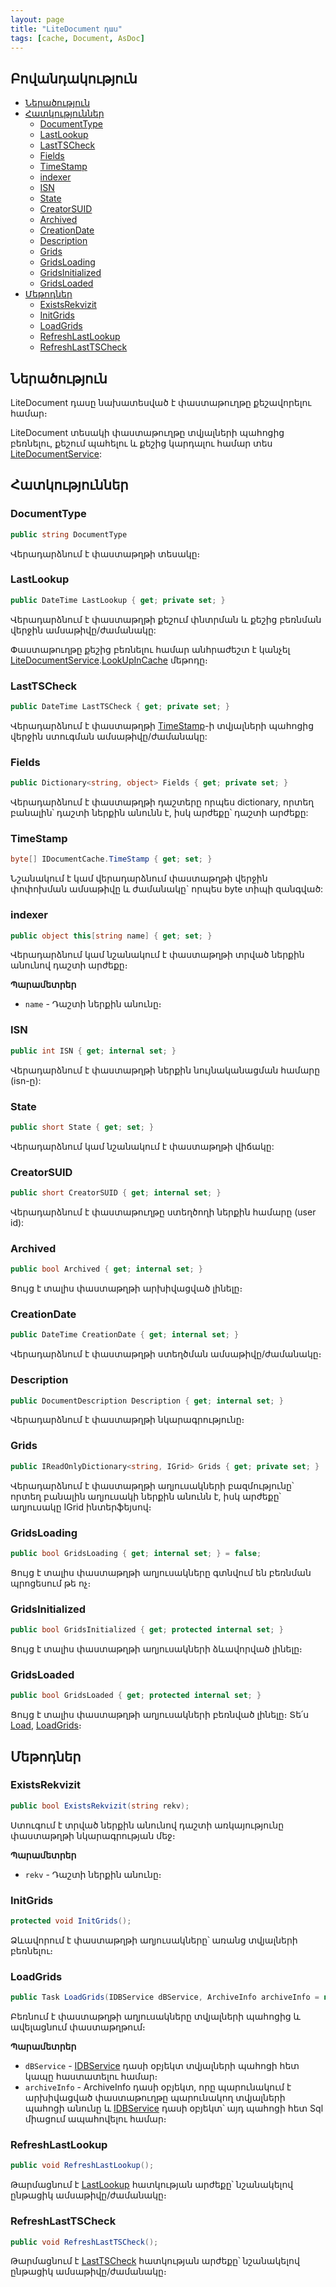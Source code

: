 ```yaml
---
layout: page
title: "LiteDocument դաս" 
tags: [cache, Document, AsDoc]
---
```


## Բովանդակություն

- [Ներածություն](#ներածություն)
- [Հատկություններ](#հատկություններ)
  - [DocumentType](#documenttype)
  - [LastLookup](#lastlookup)
  - [LastTSCheck](#lasttscheck)
  - [Fields](#fields)
  - [TimeStamp](#timestamp)
  - [indexer](#indexer)
  - [ISN](#isn)
  - [State](#state)
  - [CreatorSUID](#creatorsuid)
  - [Archived](#archived)
  - [CreationDate](#creationdate)
  - [Description](#description)
  - [Grids](#grids)
  - [GridsLoading](#gridsloading)
  - [GridsInitialized](#gridsinitialized)
  - [GridsLoaded](#gridsloaded)
- [Մեթոդներ](#մեթոդներ)
  - [ExistsRekvizit](#existsrekvizit)
  - [InitGrids](#initgrids)
  - [LoadGrids](#loadgrids)
  - [RefreshLastLookup](#refreshlastlookup)
  - [RefreshLastTSCheck](#refreshlasttscheck)

## Ներածություն

LiteDocument դասը նախատեսված է փաստաթուղթը քեշավորելու համար։

LiteDocument տեսակի փաստաթուղթը տվյալների պահոցից բեռնելու, քեշում պահելու և քեշից կարդալու համար տես [LiteDocumentService](../services/LiteDocumentService.md):

## Հատկություններ

### DocumentType

```c#
public string DocumentType
```

Վերադարձնում է փաստաթղթի տեսակը։

### LastLookup

```c#
public DateTime LastLookup { get; private set; }
```

Վերադարձնում է փաստաթղթի քեշում փնտրման և քեշից բեռնման վերջին ամսաթիվը/ժամանակը:

Փաստաթուղթը քեշից բեռնելու համար անհրաժեշտ է կանչել [LiteDocumentService](../services/LiteDocumentService.md).[LookUpInCache](../services/LiteDocumentService.md#lookupincache) մեթոդը։

### LastTSCheck

```c#
public DateTime LastTSCheck { get; private set; }
```

Վերադարձնում է փաստաթղթի [TimeStamp](#timestamp)-ի տվյալների պահոցից վերջին ստուգման ամսաթիվը/ժամանակը:

### Fields

```c#
public Dictionary<string, object> Fields { get; private set; }
```

Վերադարձնում է փաստաթղթի դաշտերը որպես dictionary, որտեղ բանալին՝ դաշտի ներքին անունն է, իսկ արժեքը՝ դաշտի արժեքը:

### TimeStamp

```c#
byte[] IDocumentCache.TimeStamp { get; set; }
```

Նշանակում է կամ վերադարձնում փաստաթղթի վերջին փոփոխման ամսաթիվը և ժամանակը` որպես byte տիպի զանգված:

### indexer

```c#
public object this[string name] { get; set; }
```

Վերադարձնում կամ նշանակում է փաստաթղթի տրված ներքին անունով դաշտի արժեքը։

**Պարամետրեր**

* `name` - Դաշտի ներքին անունը։

### ISN

```c#
public int ISN { get; internal set; }
```

Վերադարձնում է փաստաթղթի ներքին նույնականացման համարը (isn-ը):

### State

```c#
public short State { get; set; }
```

Վերադարձնում կամ նշանակում է փաստաթղթի վիճակը:

### CreatorSUID

```c#
public short CreatorSUID { get; internal set; }
```

Վերադարձնում է փաստաթուղթը ստեղծողի ներքին համարը (user id):

### Archived 

```c#
public bool Archived { get; internal set; }
```

Ցույց է տալիս փաստաթղթի արխիվացված լինելը։

### CreationDate 

```c#
public DateTime CreationDate { get; internal set; }
```

Վերադարձնում է փաստաթղթի ստեղծման ամսաթիվը/ժամանակը։

### Description 

```c#
public DocumentDescription Description { get; internal set; }
```

Վերադարձնում է փաստաթղթի նկարագրությունը։

### Grids

```c#
public IReadOnlyDictionary<string, IGrid> Grids { get; private set; }
```

Վերադարձնում է փաստաթղթի աղյուսակների բազմությունը՝ որտեղ բանալին աղյուսակի ներքին անունն է, իսկ արժեքը՝ աղյուսակը IGrid ինտերֆեյսով։

### GridsLoading 

```c#
public bool GridsLoading { get; internal set; } = false;
```

Ցույց է տալիս փաստաթղթի աղյուսակները գտնվում են բեռնման պրոցեսում թե ոչ։

### GridsInitialized

```c#
public bool GridsInitialized { get; protected internal set; }
```

Ցույց է տալիս փաստաթղթի աղյուսակների ձևավորված լինելը։ 

### GridsLoaded

```c#
public bool GridsLoaded { get; protected internal set; }
```

Ցույց է տալիս փաստաթղթի աղյուսակների բեռնված լինելը։ 
Տե՛ս [Load](../services/LiteDocumentService.md#load), [LoadGrids](../services/LiteDocumentService.md#loadgrids)։

## Մեթոդներ

### ExistsRekvizit

```c#
public bool ExistsRekvizit(string rekv);
```

Ստուգում է տրված ներքին անունով դաշտի առկայությունը փաստաթղթի նկարագրության մեջ։

**Պարամետրեր**

* `rekv` - Դաշտի ներքին անունը։

### InitGrids

```c#
protected void InitGrids();
```

Ձևավորում է փաստաթղթի աղյուսակները՝ առանց տվյալների բեռնելու։ 

### LoadGrids

```c#
public Task LoadGrids(IDBService dBService, ArchiveInfo archiveInfo = null)
```

Բեռնում է փաստաթղթի աղյուսակները տվյալների պահոցից և ավելացնում փաստաթղթում։

**Պարամետրեր**

* `dBService` - [IDBService](../services/IDBService.md) դասի օբյեկտ տվյալների պահոցի հետ կապը հաստատելու համար։
* `archiveInfo` - ArchiveInfo դասի օբյեկտ, որը պարունակում է արխիվացված փաստաթուղթը պարունակող տվյալների պահոցի անունը և [IDBService](../services/IDBService.md) դասի օբյեկտ՝ այդ պահոցի հետ Sql միացում ապահովելու համար։

### RefreshLastLookup

```c#
public void RefreshLastLookup();
```

Թարմացնում է [LastLookup](#lastlookup) հատկության արժեքը՝ նշանակելով ընթացիկ ամսաթիվը/ժամանակը։

### RefreshLastTSCheck

```c#
public void RefreshLastTSCheck();
```

Թարմացնում է [LastTSCheck](#lasttscheck) հատկության արժեքը՝ նշանակելով ընթացիկ ամսաթիվը/ժամանակը։
